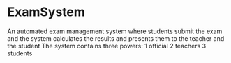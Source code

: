 # ExamSystem
An automated exam management system where students submit the exam and the system calculates the results and presents them to the teacher and the student The system contains three powers: 1 official 2 teachers 3 students
